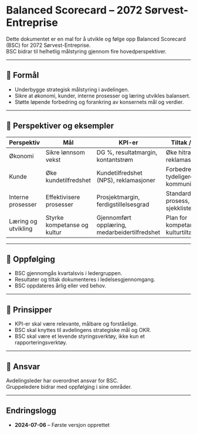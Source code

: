 # Balanced Scorecard – 2072 Sørvest-Entreprise

Dette dokumentet er en mal for å utvikle og følge opp Balanced Scorecard (BSC) for 2072 Sørvest-Entreprise.  
BSC bidrar til helhetlig målstyring gjennom fire hovedperspektiver.

---

## 🎯 Formål
- Underbygge strategisk målstyring i avdelingen.
- Sikre at økonomi, kunder, interne prosesser og læring utvikles balansert.
- Støtte løpende forbedring og forankring av konsernets mål og verdier.

---

## 📌 Perspektiver og eksempler

| Perspektiv          | Mål | KPI-er | Tiltak / initiativer |
|---------------------|------|--------|---------------------|
| Økonomi | Sikre lønnsom vekst | DG %, resultatmargin, kontantstrøm | Øke hitrate, redusere reklamasjon |
| Kunde | Øke kundetilfredshet | Kundetilfredshet (NPS), reklamasjoner | Forbedre oppfølging, tydeligere kommunikasjon |
| Interne prosesser | Effektivisere prosesser | Prosjektmargin, ferdigstillelsesgrad | Standardisere B-prosess, digitalisere sjekklister |
| Læring og utvikling | Styrke kompetanse og kultur | Gjennomført opplæring, medarbeidertilfredshet | Plan for kompetanseutvikling, kulturtiltak |

---

## 🚀 Oppfølging
- BSC gjennomgås kvartalsvis i ledergruppen.
- Resultater og tiltak dokumenteres i ledelsesgjennomgang.
- BSC oppdateres årlig eller ved behov.

---

## 📌 Prinsipper
- KPI-er skal være relevante, målbare og forståelige.
- BSC skal knyttes til avdelingens strategiske mål og OKR.
- BSC skal være et levende styringsverktøy, ikke kun et rapporteringsverktøy.

---

## 📌 Ansvar
Avdelingsleder har overordnet ansvar for BSC.  
Gruppeledere bidrar med oppfølging i sine områder.

---

## Endringslogg
- **2024-07-06** – Første versjon opprettet
